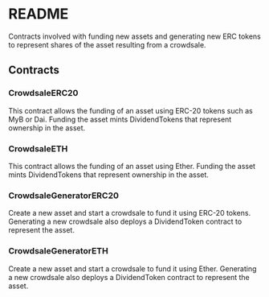 # README

Contracts involved with funding new assets and generating new ERC tokens to represent shares of the asset resulting from a crowdsale.

## Contracts

### CrowdsaleERC20

This contract allows the funding of an asset using ERC-20 tokens such as MyB or Dai. Funding the asset mints DividendTokens that represent ownership in the asset.

### CrowdsaleETH

This contract allows the funding of an asset using Ether. Funding the asset mints DividendTokens that represent ownership in the asset.

### CrowdsaleGeneratorERC20

Create a new asset and start a crowdsale to fund it using ERC-20 tokens. Generating a new crowdsale also deploys a DividendToken contract to represent the asset.

### CrowdsaleGeneratorETH

Create a new asset and start a crowdsale to fund it using Ether. Generating a new crowdsale also deploys a DividendToken contract to represent the asset.

